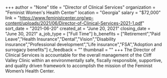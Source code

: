 +++
author = "None"
title = "Director of Clinical Services"
organization = "Feminist Women's Health Center"
location = "Georgia"
salary = "$72,000"
link = "https://www.feministcenter.org/wp-content/uploads/2021/06/Director-of-Clinical-Services-2021-1.pdf"
sort_date = "2021-06-20"
created_at = "June 20, 2021"
closing_date = "June 30, 2021"
a_job_type = ["Full Time"]
b_benefits = ["Retirement","Paid Leave","Health Insurance","Dental","Vision","Disability insurance","Professional development","Life insurance","FSA","Adoption and surrogacy benefits"]
c_feedback = ""
thumbnail = ""
+++
The Director of Clinical Services is accountable for the overall management of the Cliff Valley Clinic within an environmentally safe, fiscally responsible, supportive, and quality driven framework to accomplish the mission of the Feminist Women’s Health Center.